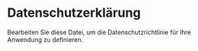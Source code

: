# Datenschutzerklärung

Bearbeiten Sie diese Datei, um die Datenschutzrichtlinie für Ihre Anwendung zu definieren.
